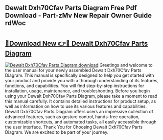 ## Dewalt Dxh70Cfav Parts Diagram Free Pdf Download - Part-zMv New Repair Owner Guide rdWoc

# <h2><a href="http://dfoqflt.blite.top/?on=Dewalt+Dxh70Cfav+Parts+Diagram">🔗Download New 👉🔴 Dewalt Dxh70Cfav Parts Diagram</a></h2>

[![Dewalt Dxh70Cfav Parts Diagram download](https://i.imgur.com/lujVjoI.png)](http://dfoqflt.blite.top/?on=Dewalt+Dxh70Cfav+Parts+Diagram)
Greetings and welcome to the user manual for your newly assembled Dewalt Dxh70Cfav Parts Diagram. This manual is specifically designed to help you get started with your product and provide you with a thorough understanding of its features, functions, and capabilities. You will find step-by-step instructions for installation, usage, maintenance, and troubleshooting. Before you begin using your Dewalt Dxh70Cfav Parts Diagram, please take a moment to read this manual carefully. It contains detailed instructions for product setup, as well as information on how to use its various features and capabilities. Dewalt Dxh70Cfav Parts Diagram offers users an impressive collection of advanced features, such as gesture control, hands-free operation, customizable shortcuts, and automated tasks, all easily accessible through the user interface. Thank You for Choosing Dewalt Dxh70Cfav Parts Diagram. We are excited to be part of your journey.
